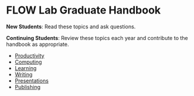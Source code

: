 # FLOW Lab Graduate Handbook

**New Students**: Read these topics and ask questions.

**Continuing Students**: Review these topics each year and contribute to the handbook as appropriate.

- [Productivity](productivity.md)
- [Computing](computing.md)
- [Learning](learning.md)
- [Writing](writing.md)
- [Presentations](presenting.md)
- [Publishing](publishing.md)
